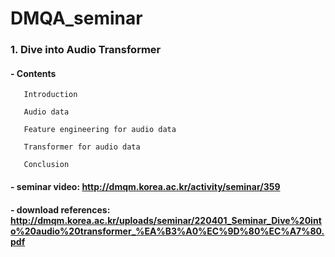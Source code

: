 # DMQA_seminar



### 1. Dive into Audio Transformer

#### - Contents

       Introduction
  
       Audio data
  
       Feature engineering for audio data
  
       Transformer for audio data
  
       Conclusion
  
#### - seminar video: <http://dmqm.korea.ac.kr/activity/seminar/359>
#### - download references: <http://dmqm.korea.ac.kr/uploads/seminar/220401_Seminar_Dive%20into%20audio%20transformer_%EA%B3%A0%EC%9D%80%EC%A7%80.pdf>
